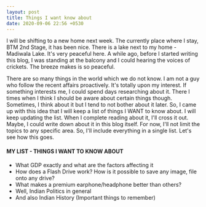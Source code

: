 ```yaml
---
layout: post
title: Things I want know about
date: 2020-09-06 22:56 +0530
---
```


I will be shifting to a new home next week. The currently place where I stay, BTM 2nd Stage, it has been nice. There is a lake next to my home - Madiwala Lake. It's very peaceful here. A while ago, before I started writing this blog, I was standing at the balcony and I could hearing the voices of crickets. The breeze makes is so peaceful.  

There are so many things in the world which we do not know. I am not a guy who follow the recent affairs proactively. It's totally upon my interest. If something interests me, I could spend days researching about it. There I times when I think I should be aware about certain things though. Sometimes, I think about it but I tend to not bother about it later. So, I came up with this idea that I will keep a list of things I WANT to know about. I will keep updating the list. When I complete reading about it, I'll cross it out. Maybe, I could write down about it in this blog itself. For now, I'll not limit the topics to any specific area. So, I'll include everything in a single list. Let's see how this goes.

#### MY LIST - THINGS I WANT TO KNOW ABOUT

- What GDP exactly and what are the factors affecting it
- How does a Flash Drive work? How is it possible to save any image, file onto any drive?
- What makes a premium earphone/headphone better than others?
- Well, Indian Politics in general
- And also Indian History (Important things to remember)

